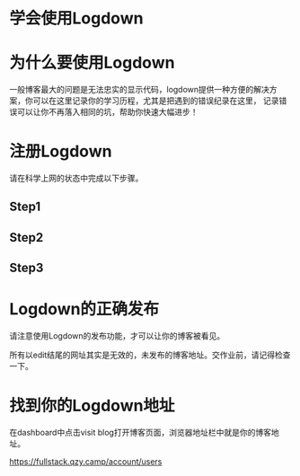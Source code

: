 # 学会使用Logdown

# 为什么要使用Logdown

一般博客最大的问题是无法忠实的显示代码，logdown提供一种方便的解决方案，你可以在这里记录你的学习历程，尤其是把遇到的错误纪录在这里，
记录错误可以让你不再落入相同的坑，帮助你快速大幅进步！

# 注册Logdown

请在科学上网的状态中完成以下步骤。

## Step1

## Step2

## Step3

# Logdown的正确发布

请注意使用Logdown的发布功能，才可以让你的博客被看见。

所有以edit结尾的网址其实是无效的，未发布的博客地址。交作业前，请记得检查一下。

# 找到你的Logdown地址

在dashboard中点击visit blog打开博客页面，浏览器地址栏中就是你的博客地址。

https://fullstack.qzy.camp/account/users